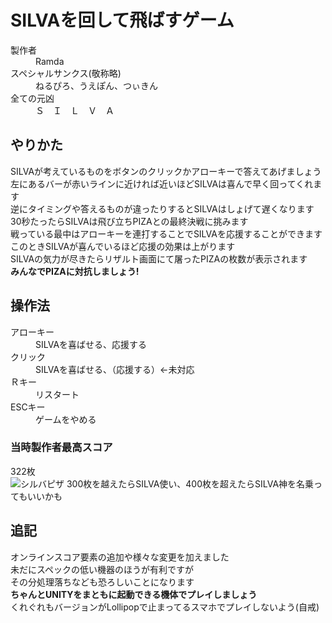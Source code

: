 ﻿# SILVAを回して飛ばすゲーム
<dl>
  <dt>製作者</dt>
  <dd>Ramda</dd>
  <dt>スペシャルサンクス(敬称略)</dt>
  <dd>ねるぴろ、うえぽん、つぃきん</dd>
  <dt>全ての元凶</dt>
  <dd>Ｓ　Ｉ　Ｌ　Ｖ　Ａ</dd>
</dl> 

## やりかた
SILVAが考えているものをボタンのクリックかアローキーで答えてあげましょう  
左にあるバーが赤いラインに近ければ近いほどSILVAは喜んで早く回ってくれます  
逆にタイミングや答えるものが違ったりするとSILVAはしょげて遅くなります  
30秒たったらSILVAは飛び立ちPIZAとの最終決戦に挑みます  
戦っている最中はアローキーを連打することでSILVAを応援することができます  
このときSILVAが喜んでいるほど応援の効果は上がります  
SILVAの気力が尽きたらリザルト画面にて屠ったPIZAの枚数が表示されます  
 **みんなでPIZAに対抗しましょう!** 

## 操作法
<dl>
  <dt>アローキー</dt>
  <dd>SILVAを喜ばせる、応援する</dd>
  <dt>クリック</dt>
  <dd>SILVAを喜ばせる、（応援する）←未対応</dd>
  <dt>Ｒキー</dt>
  <dd>リスタート</dd>
  <dt>ESCキー</dt>
  <dd>ゲームをやめる</dd>
</dl> 

### 当時製作者最高スコア
322枚  
![シルバピザ](https://imgur.com/OTePDvr.jpg "piza")
300枚を越えたらSILVA使い、400枚を超えたらSILVA神を名乗ってもいいかも

## 追記
オンラインスコア要素の追加や様々な変更を加えました  
未だにスペックの低い機器のほうが有利ですが  
その分処理落ちなども恐ろしいことになります  
 **ちゃんとUNITYをまともに起動できる機体でプレイしましょう**  
くれぐれもバージョンがLollipopで止まってるスマホでプレイしないよう(自戒)  
  
  
  
  
